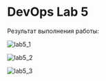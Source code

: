 # DevOps Lab 5

Результат выполнения работы:

![lab5_1](https://github.com/user-attachments/assets/2d60c70d-4f55-4257-906d-c7f6ffcf7444)

![lab5_2](https://github.com/user-attachments/assets/76ce29cd-7584-4923-ba85-ecd491ec956a)

![lab5_3](https://github.com/user-attachments/assets/0024c94b-8576-4b1d-988d-51342b8966a8)
